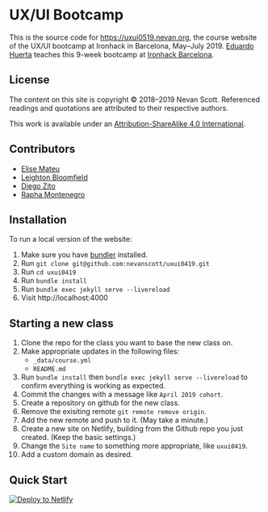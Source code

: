 UX/UI Bootcamp
==============

This is the source code for https://uxui0519.nevan.org, the course website of the UX/UI bootcamp at Ironhack in Barcelona, May–July 2019. [Eduardo Huerta](https://www.ironhack.com/es/cursos/curso-ux-ui-design) teaches this 9-week bootcamp at [Ironhack Barcelona](https://www.ironhack.com/es/campus/barcelona).


License
-------

The content on this site is copyright © 2018–2019 Nevan Scott. Referenced readings and quotations are attributed to their respective authors.

This work is available under an [Attribution-ShareAlike 4.0 International](https://creativecommons.org/licenses/by-sa/4.0/).


Contributors
------------

- [Elise Mateu](https://github.com/elise2106)
- [Leighton Bloomfield](https://github.com/lrbloomfield)
- [Diego Zito](https://github.com/dzc1)
- [Rapha Montenegro](https://github.com/raphamontenegro)


Installation
------------

To run a local version of the website:

1. Make sure you have [bundler](https://bundler.io) installed.
2. Run `git clone git@github.com:nevanscott/uxui0419.git`
3. Run `cd uxui0419`
4. Run `bundle install`
5. Run `bundle exec jekyll serve --livereload`
6. Visit http://localhost:4000


Starting a new class
--------------------

1. Clone the repo for the class you want to base the new class on.
2. Make appropriate updates in the following files:
    - `_data/course.yml`
    - `README.md`
3. Run `bundle install` then `bundle exec jekyll serve --livereload` to confirm everything is working as expected.
4. Commit the changes with a message like `April 2019 cohort`.
5. Create a repository on github for the new class.
6. Remove the exisiting remote `git remote remove origin`.
7. Add the new remote and push to it. (May take a minute.)
8. Create a new site on Netlify, building from the Github repo you just created. (Keep the basic settings.)
9. Change the `Site name` to something more appropriate, like `uxui0419`.
10. Add a custom domain as desired.


Quick Start
-----------

[![Deploy to Netlify](https://www.netlify.com/img/deploy/button.svg)](https://app.netlify.com/start/deploy?repository=https://github.com/nevanscott/uxui0519)
